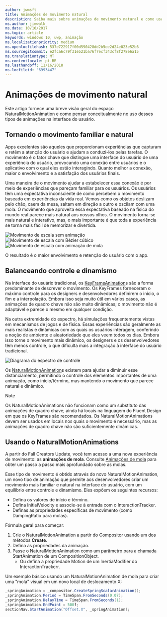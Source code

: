 ```yaml
---
author: jwmsft
title: Animações de movimento natural
description: Saiba mais sobre animações de movimento natural e como usá-las na interface do usuário do app.
ms.author: jimwalk
ms.date: 10/10/2017
ms.topic: article
keywords: windows 10, uwp, animação
ms.localizationpriority: medium
ms.openlocfilehash: 537e722917f00d590428dd2b5ee2d24e023e52b6
ms.sourcegitcommit: e2fca6c79f31e521ba76f7ecf343cf8f278e6a15
ms.translationtype: MT
ms.contentlocale: pt-BR
ms.lasthandoff: 11/16/2018
ms.locfileid: "6993447"
---
```

# <a name="natural-motion-animations"></a>Animações de movimento natural

Este artigo fornece uma breve visão geral do espaço NaturalMotionAnimation e como pensar conceitualmente no uso desses tipos de animações na interface do usuário.

## <a name="making-motion-feel-familiar-and-natural"></a>Tornando o movimento familiar e natural

Apps excelentes são aqueles que proporcionam experiências que capturam e retêm a atenção do usuário e ajudam a conduzi-los pelas tarefas. O movimento é o fator chave que distingue uma interface do usuário de uma experiência do usuário, provocando uma conexão entre usuários e o aplicativo com o qual eles estão interagindo. Quanto melhor a conexão, maior o envolvimento e a satisfação dos usuários finais.

Uma maneira de o movimento ajudar a estabelecer essa conexão é por meio de experiências que pareçam familiar para os usuários. Os usuários têm uma expectativa inconsciente de como percebem o movimento baseado em experiências da vida real. Vemos como os objetos deslizam pelo chão, caem da mesa, saltam em direção a outro e oscilam com uma mola. O movimento que aproveita essa expectativa baseado na física do mundo real parece mais natural aos nossos olhos. O movimento torna-se mais natural e interativo, mas, o mais importante é que toda a experiência se torna mais fácil de memorizar e divertida.

![Movimento de escala sem animação](images/animation/scale-no-animation.gif)
![Movimento de escala com Bézier cúbico](images/animation/scale-cubic-bezier.gif)
![Movimento de escala com animação de mola](images/animation/scale-spring.gif)

O resultado é o maior envolvimento e retenção do usuário com o app.

## <a name="balancing-control-and-dynamism"></a>Balanceando controle e dinamismo

Na interface do usuário tradicional, os [KeyFrameAnimation](https://docs.microsoft.com/uwp/api/windows.ui.composition.keyframeanimation)s são a forma predominante de descrever o movimento. Os KeyFrames forneceram o máximo controle para os designers e desenvolvedores definirem o início, o fim e a interpolação. Embora isso seja muito útil em vários casos, as animações de quadro chave não são muito dinâmicas; o movimento não é adaptável e parece o mesmo em qualquer condição.

Na outra extremidade do espectro, há simulações frequentemente vistas em mecanismos de jogos e de física. Essas experiências são geralmente as mais realistas e dinâmicas com as quais os usuários interagem, conferindo a noção de ambiente e aleatoriedade que eles veem todos os dias. Embora isso torne o movimento mais dinâmico, os designers e os desenvolvedores têm menos controle, o que dificulta mais a integração à interface do usuário tradicional.

![Diagrama do espectro de controle](images/animation/natural-motion-diagram.png)

Os [NaturalMotionAnimation](https://docs.microsoft.com/uwp/api/windows.ui.composition.naturalmotionanimation)s existem para ajudar a diminuir esse distanciamento, permitindo o controle dos elementos importantes de uma animação, como início/término, mas mantendo o movimento que parece natural e dinâmico.

> [!NOTE]
> Os NaturalMotionAnimations não funcionam como um substituto das animações de quadro chave; ainda há locais na linguagem do Fluent Design em que os KeyFrames são recomendados. Os NaturalMotionAnimations devem ser usados em locais nos quais o movimento é necessário, mas as animações de quadro chave não são suficientemente dinâmicas.

## <a name="using-naturalmotionanimations"></a>Usando o NaturalMotionAnimations

A partir do Fall Creators Update, você tem acesso a uma nova experiência de movimento: as **animações de mola**. Consulte [Animações de mola](spring-animations.md) para obter um passo a passo mais aprofundado sobre as molas.

Esse tipo de movimento é obtido através do novo NaturalMotionAnimation, um novo tipo de animação que permite aos desenvolvedores criar um movimento mais familiar e natural na interface do usuário, com um equilíbrio entre controle e dinamismo. Eles expõem os seguintes recursos:

- Defina os valores de início e término.
- Defina InitialVelocity e associe-se à entrada com o InteractionTracker.
- Definas as propriedades específicas de movimento (como DampingRatio para molas).

Fórmula geral para começar:

1. Crie o NaturalMotionAnimation a partir do Compositor usando um dos métodos **Create**.
1. Defina as propriedades da animação.
1. Passe o NaturalMotionAnimation como um parâmetro para a chamada StartAnimation de um CompositionObject.
    - Ou defina a propriedade Motion de um InertiaModifier do InteractionTrackerr.

Um exemplo básico usando um NaturalMotionAnimation de mola para criar uma "mola" visual em um novo local de deslocamento X:

```csharp
_springAnimation = _compositor.CreateSpringScalarAnimation();
_springAnimation.Period = TimeSpan.FromSeconds(0.07);
_springAnimation.DelayTime = TimeSpan.FromSeconds(1);
_springAnimation.EndPoint = 500f;
sectionNav.StartAnimation("Offset.X", _springAnimation);
```
